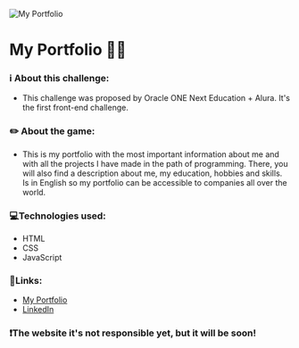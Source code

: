 ![My Portfolio](https://user-images.githubusercontent.com/103202544/180793260-1fafa759-7c76-4c9d-8654-872ad6d93fd4.png)

# **My Portfolio** 👩‍💻

### ℹ️ About this challenge:

* This challenge was proposed by Oracle ONE Next Education + Alura. It's the first front-end challenge.

### ✏️ About the game:

* This is my portfolio with the most important information about me and with all the projects I have made in the path of programming.
There, you will also find a description about me, my education, hobbies and skills. Is in English so my portfolio can be accessible to companies all over the world. 

### 💻Technologies used:

* HTML
* CSS
* JavaScript

### 🔗Links: 

* <a href="https://qbrubs.github.io/My_portfolio/">My Portfolio</a>
* <a href="https://linkedin.com/in/qbrubs/">LinkedIn</a>

### ❗The website it's not responsible yet, but it will be soon!
